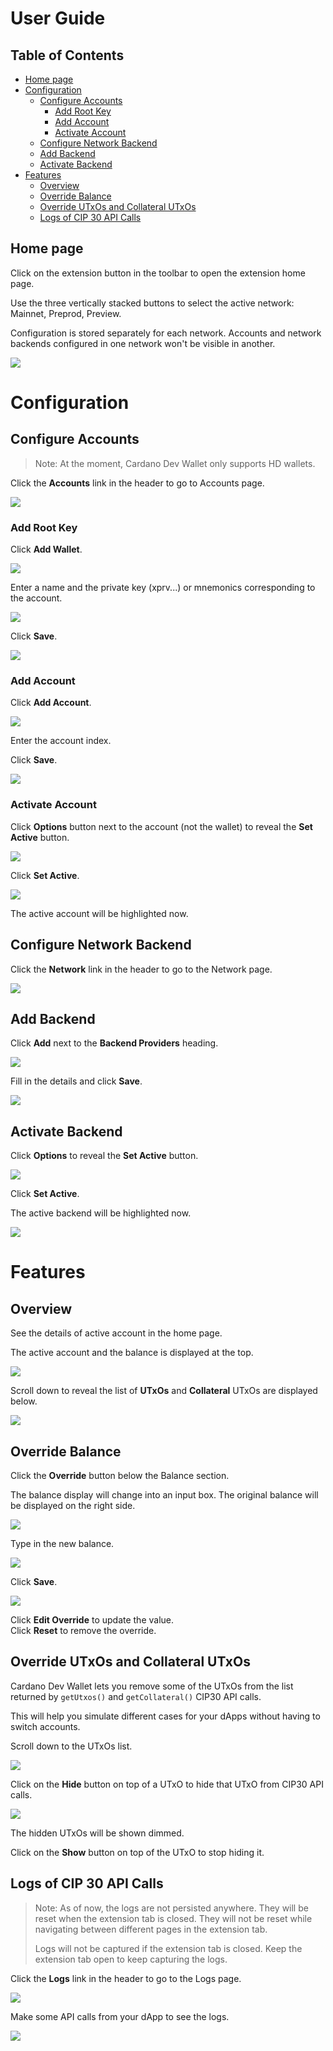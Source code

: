 # User Guide

## Table of Contents

-   [Home page](#home-page)
-   [Configuration](#configuration)
    -   [Configure
        Accounts](#configure-accounts)
        -   [Add Root Key](#add-root-key)
        -   [Add Account](#add-account)
        -   [Activate Account](#activate-account)
    -   [Configure Network
        Backend](#configure-network-backend)
    -   [Add Backend](#add-backend)
    -   [Activate Backend](#activate-backend)
-   [Features](#features)
    -   [Overview](#overview)
    -   [Override Balance](#override-balance)
    -   [Override UTxOs and Collateral
        UTxOs](#override-utxos-and-collateral-utxos)
    -   [Logs of CIP 30 API
        Calls](#logs-of-cip-30-api-calls)


## Home page

Click on the extension button in the toolbar to open the extension home
page.

Use the three vertically stacked buttons to select the active network:
Mainnet, Preprod, Preview.

Configuration is stored separately for each network. Accounts and
network backends configured in one network won't be visible in another.

![](./00-start.png)

# Configuration

## Configure Accounts

> Note: At the moment, Cardano Dev Wallet only supports HD wallets.

Click the **Accounts** link in the header to go to Accounts page.

![](./01-configure-accounts-0.png)

### Add Root Key

Click **Add Wallet**.

![](./01-configure-accounts-1.png)

Enter a name and the private key (xprv...) or mnemonics corresponding to
the account.

![](./01-configure-accounts-2.png)

Click **Save**.

![](./01-configure-accounts-3.png)

### Add Account

Click **Add Account**.

![](./01-configure-accounts-4.png)

Enter the account index.

Click **Save**.

![](./01-configure-accounts-5.png)

### Activate Account

Click **Options** button next to the account (not the wallet) to reveal
the **Set Active** button.

![](./02-activate-account-0.png)

Click **Set Active**.

![](./02-activate-account-1.png)

The active account will be highlighted now.

## Configure Network Backend

Click the **Network** link in the header to go to the Network page.

![](./03-configure-backend-0.png)

## Add Backend

Click **Add** next to the **Backend Providers** heading.

![](./03-configure-backend-1.png)

Fill in the details and click **Save**.

![](./03-configure-backend-2.png)

## Activate Backend

Click **Options** to reveal the **Set Active** button.

![](./04-activate-backend-0.png)

Click **Set Active**.

The active backend will be highlighted now.

![](./04-activate-backend-1.png)

# Features

## Overview

See the details of active account in the home page.

The active account and the balance is displayed at the top.

![](./05-home-0.png)

Scroll down to reveal the list of **UTxOs** and **Collateral** UTxOs are
displayed below.

![](./05-home-1.png)

## Override Balance

Click the **Override** button below the Balance section.

The balance display will change into an input box. The original balance
will be displayed on the right side.

![](./06-override-balance-0.png)

Type in the new balance.

![](./06-override-balance-1.png)

Click **Save**.

![](./06-override-balance-2.png)

Click **Edit Override** to update the value.\
Click **Reset** to remove the override.

## Override UTxOs and Collateral UTxOs

Cardano Dev Wallet lets you remove some of the UTxOs from the list
returned by `getUtxos()` and `getCollateral()` CIP30 API calls.

This will help you simulate different cases for your dApps without
having to switch accounts.

Scroll down to the UTxOs list.

![](./07-override-utxos-0.png)

Click on the **Hide** button on top of a UTxO to hide that UTxO from
CIP30 API calls.

![](./07-override-utxos-1.png)

The hidden UTxOs will be shown dimmed.

Click on the **Show** button on top of the UTxO to stop hiding it.

## Logs of CIP 30 API Calls

> Note: As of now, the logs are not persisted anywhere. They will be
> reset when the extension tab is closed. They will not be reset while
> navigating between different pages in the extension tab.
>
> Logs will not be captured if the extension tab is closed. Keep the
> extension tab open to keep capturing the logs.

Click the **Logs** link in the header to go to the Logs page.

![](./08-logs-0.png)

Make some API calls from your dApp to see the logs.

![](./08-logs-1.png)
